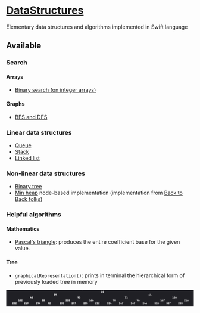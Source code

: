 # [DataStructures](https://github.com/GeekingwithMauri/DataStructures)

Elementary data structures and algorithms implemented in Swift language

## Available 

### Search

#### Arrays

- [Binary search (on integer arrays)](https://github.com/GeekingwithMauri/DataStructures/blob/main/Sources/DataStructures/Algorithm/ArraySearch.swift)

#### Graphs

- [BFS and DFS](https://github.com/GeekingwithMauri/DataStructures/blob/main/Sources/DataStructures/Algorithm/GraphNodeSearch.swift)

### Linear data structures
- [Queue](https://github.com/GeekingwithMauri/DataStructures/blob/main/Sources/DataStructures/DataStructures/Linear/Queue.swift)
- [Stack](https://github.com/GeekingwithMauri/DataStructures/blob/main/Sources/DataStructures/DataStructures/Linear/Stack.swift)
- [Linked list](https://github.com/GeekingwithMauri/DataStructures/blob/main/Sources/DataStructures/DataStructures/Linear/LinkedList.swift)

### Non-linear data structures

- [Binary tree](https://github.com/GeekingwithMauri/DataStructures/blob/main/Sources/DataStructures/DataStructures/Non-linear/BinaryTree.swift)
- [Min heap](https://github.com/GeekingwithMauri/DataStructures/blob/main/Sources/DataStructures/DataStructures/Non-linear/MinHeap.swift) node-based implementation (implementation from [Back to Back folks](https://www.youtube.com/watch?v=g9YK6sftDi0))

### Helpful algorithms

#### Mathematics

- [Pascal's triangle](https://en.wikipedia.org/wiki/Pascal%27s_triangle): produces the entire coefficient base for the given value.

#### Tree

- `graphicalRepresentation()`: prints in terminal the hierarchical form of previously loaded tree in memory 

![treeDrawing](Assets/Tree/hierarchicalDrawing.png)
